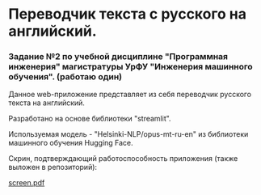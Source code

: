 # Переводчик текста с русского на английский.

### Задание №2 по учебной дисциплине "Программная инженерия" магистратуры УрФУ "Инженерия машинного обучения". (работаю один)

Данное web-приложение представляет из себя переводчик русского текста на английский.

Разработано на основе библиотеки "streamlit". 

Используемая модель - "Helsinki-NLP/opus-mt-ru-en" из библиотеки машинного обучения Hugging Face.

Скрин, подтверждающий работоспособность приложения (также выложен в репозиторий): 

[screen.pdf](https://github.com/maximbabenko/web_translator-homework2_urfu-/files/13848429/screen.pdf)
